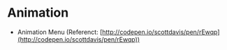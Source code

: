 # Animation

+ Animation Menu (Referenct: [http://codepen.io/scottdavis/pen/rEwqp](http://codepen.io/scottdavis/pen/rEwqp))
